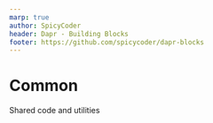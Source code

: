 ```yaml
---
marp: true
author: SpicyCoder
header: Dapr - Building Blocks
footer: https://github.com/spicycoder/dapr-blocks
---
```


# Common

Shared code and utilities
